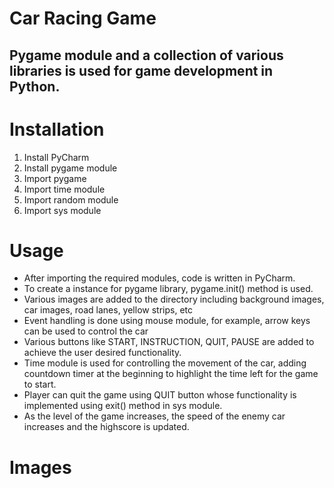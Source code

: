# Car Racing Game
## Pygame module and a collection of various libraries is used for game development in Python. 
# Installation
1. Install PyCharm
2. Install pygame module
3. Import pygame
4. Import time module
5. Import random module
6. Import sys module
# Usage
- After importing the required modules, code is written in PyCharm.
- To create a instance for pygame library, pygame.init() method is used.
- Various images are added to the directory including background images, car images, road lanes, yellow strips, etc
- Event handling is done using mouse module, for example, arrow keys can be used to control the car
- Various buttons like START, INSTRUCTION, QUIT, PAUSE are added to achieve the user desired functionality.
- Time module is used for controlling the movement of the car, adding countdown timer at the beginning to highlight the time left for the game to start.
- Player can quit the game using QUIT button whose functionality is implemented using exit() method in sys module.
- As the level of the game increases, the speed of the enemy car increases and the highscore is updated.

# Images



